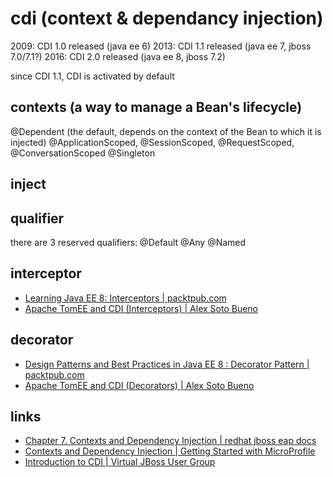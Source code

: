 # cdi (context & dependancy injection)

2009: CDI 1.0 released (java ee 6)
2013: CDI 1.1 released (java ee 7, jboss 7.0/7.1?)
2016: CDI 2.0 released (java ee 8, jboss 7.2)

since CDI 1.1, CDI is activated by default

## contexts (a way to manage a Bean's lifecycle)
@Dependent (the default, depends on the context of the Bean to which it is injected)
@ApplicationScoped, @SessionScoped, @RequestScoped,
@ConversationScoped
@Singleton

## inject

## qualifier

there are 3 reserved qualifiers:
@Default
@Any
@Named

## interceptor
* [Learning Java EE 8: Interceptors | packtpub.com](https://www.youtube.com/watch?v=ZDnctWW301k)
* [Apache TomEE and CDI (Interceptors) | Alex Soto Bueno](https://www.youtube.com/watch?v=jLAd_Y2ztrU)

## decorator
* [Design Patterns and Best Practices in Java EE 8 : Decorator Pattern | packtpub.com](https://www.youtube.com/watch?v=0iLqRq8CyOk)
* [Apache TomEE and CDI (Decorators) | Alex Soto Bueno](https://www.youtube.com/watch?v=s8TJFub2m7c)


## links
* [Chapter 7. Contexts and Dependency Injection | redhat jboss eap docs](https://access.redhat.com/documentation/en-us/red_hat_jboss_enterprise_application_platform/7.2/html/development_guide/contexts_and_dependency_injection)
* [Contexts and Dependency Injection | Getting Started with MicroProfile](https://www.youtube.com/watch?v=Q8jHRDu9Fbo)
* [Introduction to CDI | Virtual JBoss User Group](https://www.youtube.com/watch?v=E0lhfKIHclc)
